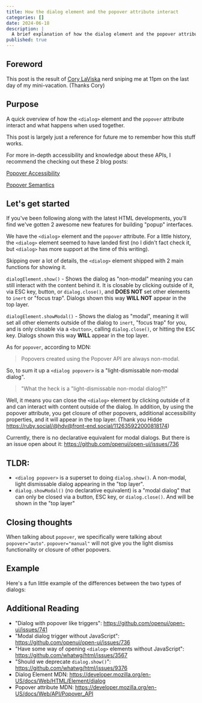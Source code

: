 ```yaml
---
title: How the dialog element and the popover attribute interact
categories: []
date: 2024-06-18
description: |
  A brief explanation of how the dialog element and the popover attribute interact and what happens when used together.
published: true
---
```


## Foreword

This post is the result of [Cory LaViska](@claviska) nerd sniping me at 11pm on the last day of my mini-vacation. (Thanks Cory)

## Purpose

A quick overview of how the `<dialog>` element and the `popover` attribute interact and what happens when used together.

This post is largely just a reference for future me to remember how this stuff works.

For more in-depth accessibility and knowledge about these APIs, I recommend the checking out these 2 blog posts:

[Popover Accessibility](https://hidde.blog/popover-accessibility/)

[Popover Semantics](https://hidde.blog/popover-semantics/)

## Let's get started

If you've been following along with the latest HTML developments, you'll find we've gotten 2 awesome new features for building "popup" interfaces.

We have the `<dialog>` element and the `popover` attribute. For a little history, the `<dialog>` element seemed to have landed first (no I didn't fact check it, but `<dialog>` has more support at the time of this writing).

Skipping over a lot of details, the `<dialog>` element shipped with 2 main functions for showing it.

`dialogElement.show()` - Shows the dialog as "non-modal" meaning you can still interact with the content behind it. It is closable by clicking outside of it, via ESC key, button, or `dialog.close()`, and **DOES NOT** set other elements to `inert` or "focus trap". Dialogs shown this way **WILL NOT** appear in the top layer.

`dialogElement.showModal()` - Shows the dialog as "modal", meaning it will set all other elements outside of the dialog to `inert`, "focus trap" for you, and is only closable via a `<button>`, calling `dialog.close()`, or hitting the <kbd>ESC</kbd> key. Dialogs shown this way **WILL** appear in the top layer.

As for `popover`, according to MDN:

> Popovers created using the Popover API are always non-modal.

So, to sum it up a `<dialog popover>` is a "light-dismissable non-modal dialog".

> "What the heck is a "light-dismissable non-modal dialog?!"

Well, it means you can close the `<dialog>` element by clicking outside of it and can interact with content outside of the dialog. In addition, by using the popover attribute, you get closure of other popovers, additional accessibility properties, and it will appear in the top layer. (Thank you Hidde <https://ruby.social/@hdv@front-end.social/112635922000818174>)

Currently, there is no declarative equivalent for modal dialogs. But there is an issue open about it: <https://github.com/openui/open-ui/issues/736>

## TLDR:

- `<dialog popover>` is a superset to doing `dialog.show()`. A non-modal, light dismissable dialog appearing in the "top layer".
- `dialog.showModal()` (no declarative equivalent) is a "modal dialog" that can only be closed via a button, ESC key, or `dialog.close()`. And will be shown in the "top layer"

## Closing thoughts

When talking about `popover`, we specifically were talking about `popover="auto"`. `popover="manual"` will not give you the light dismiss functionality or closure of other popovers.

## Example

Here's a fun little example of the differences between the two types of dialogs:

<light-preview wrap="hard">
  <template slot="code">
    <dialog id="modal-dialog">
      Modal Dialog
      <br>
      <form method="dialog">
        <button>Close Dialog</button>
      </form>
    </dialog>

    <dialog id="popover-dialog" popover>
      Popover Dialog
      <br>
      <button popovertarget="popover-dialog">Close Dialog</button>
    </dialog>

    <button id="modal-trigger">
      Show modal dialog
    </button>

    <br><br>

    <button popovertarget="popover-dialog">
      Show popover dialog
    </button>

    <script type="module">
      document.querySelector("#modal-trigger").addEventListener("click", () => {
        document.querySelector("#modal-dialog").showModal()
      })
    </script>
  </template>
</light-preview>

## Additional Reading

- "Dialog with popover like triggers": <https://github.com/openui/open-ui/issues/741>
- "Modal dialog trigger without JavaScript": <https://github.com/openui/open-ui/issues/736>
- "Have some way of opening `<dialog>` elements without JavaScript": <https://github.com/whatwg/html/issues/3567>
- "Should we deprecate `dialog.show()`": <https://github.com/whatwg/html/issues/9376>
- Dialog Element MDN: <https://developer.mozilla.org/en-US/docs/Web/HTML/Element/dialog>
- Popover attribute MDN: <https://developer.mozilla.org/en-US/docs/Web/API/Popover_API>


